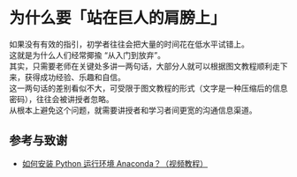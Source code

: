 # 为什么要「站在巨人的肩膀上」




如果没有有效的指引，初学者往往会把大量的时间花在低水平试错上。  
这就是为什么人们经常揶揄 “从入门到放弃”。  
其实，只需要老师在关键处多讲一两句话，大部分人就可以根据图文教程顺利走下来，获得成功经验、乐趣和自信。  
这一两句话的差别看似不大，可受限于图文教程的形式（文字是一种压缩后的信息密码），往往会被讲授者忽略。  
从根本上避免这个问题，就需要讲授者和学习者间更宽的沟通信息渠道。

## 参考与致谢 

* [如何安装 Python 运行环境 Anaconda？（视频教程）](https://mp.weixin.qq.com/s?__biz=MzIyODI1MzYyNA==&mid=2653540340&idx=1&sn=cf1a9b6de29183e6bc3a62b2e7a5e2b6&chksm=f389a523c4fe2c35c75d01fdc3e7a9f951260f4ade75f4e832ab3ef983a68eeaa45eddfd9080&mpshare=1&scene=1&srcid=&sharer_sharetime=1582829677099&sharer_shareid=57baeb2b96d0cff9b17ac2c15b36602b&key=41c07c1199c0727cc3e2071cc43be982d882df4afb2ec0d607731c96fda46c0496d4e671dd78c884e9dfe2940d4fda715785397d2a1abc010eb200bd6c94568b9c5aecc49b7251a9eec418f3bcc5bc6f&ascene=1&uin=MTk5MDUwOTA0Mg%3D%3D&devicetype=Windows+10&version=62080079&lang=zh_CN&exportkey=A08AEFPsXYep%2Bs06b8y%2BDL4%3D&pass_ticket=z4ox3f8nl73K2MPu0EBLLe%2FAru4MK%2B7c3EfDVNQbWWoZL0WujjMAwkBNocQsOmu8)

